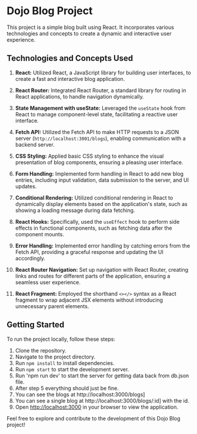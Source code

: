 # Dojo Blog Project

This project is a simple blog built using React. It incorporates various technologies and concepts to create a dynamic and interactive user experience.

## Technologies and Concepts Used

1. **React:** Utilized React, a JavaScript library for building user interfaces, to create a fast and interactive blog application.

2. **React Router:** Integrated React Router, a standard library for routing in React applications, to handle navigation dynamically.

3. **State Management with useState:** Leveraged the `useState` hook from React to manage component-level state, facilitating a reactive user interface.

4. **Fetch API:** Utilized the Fetch API to make HTTP requests to a JSON server (`http://localhost:3001/blogs`), enabling communication with a backend server.

5. **CSS Styling:** Applied basic CSS styling to enhance the visual presentation of blog components, ensuring a pleasing user interface.

6. **Form Handling:** Implemented form handling in React to add new blog entries, including input validation, data submission to the server, and UI updates.

7. **Conditional Rendering:** Utilized conditional rendering in React to dynamically display elements based on the application's state, such as showing a loading message during data fetching.

8. **React Hooks:** Specifically, used the `useEffect` hook to perform side effects in functional components, such as fetching data after the component mounts.

9. **Error Handling:** Implemented error handling by catching errors from the Fetch API, providing a graceful response and updating the UI accordingly.

10. **React Router Navigation:** Set up navigation with React Router, creating links and routes for different parts of the application, ensuring a seamless user experience.

11. **React Fragment:** Employed the shorthand `<></>` syntax as a React fragment to wrap adjacent JSX elements without introducing unnecessary parent elements.

## Getting Started

To run the project locally, follow these steps:

1. Clone the repository.
2. Navigate to the project directory.
3. Run `npm install` to install dependencies.
4. Run `npm start` to start the development server.
5. Run 'npm run dev' to start the server for getting data back from db.json file.
6. After step 5 everything should just be fine.
7. You can see the blogs at http://localhost:3000/blogs]
8.  You can see a single blog at http://localhost:3000/blogs/:id] with the id.
9. Open [http://localhost:3000](http://localhost:3000) in your browser to view the application.

Feel free to explore and contribute to the development of this Dojo Blog project!
